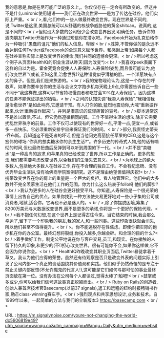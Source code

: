 我的意思是,你是在尽可能广泛的意义上,。你仅仅存在一定会有所改变的。但这并不是什么unironic使用短语——我们正在改变世界——是为了传达在硅谷。他们实际上严重。< br / >,看,他们中的一些人做最终改变世界。现在世界是不同的,说,Twitter是这里,美国总统可以从舒适的核战争威胁他的黄金shitcan。说真的,这是不同的!< br / >但假设大多数的公司很少会改变世界出发,明确任务。告诉你的酒肉朋友Twitter开始作为一种通过短信你在潜水吧。Facebook开始为扎克伯格作为一种吸引“愚蠢的诅咒”他们的私人信息。卑微!< br / >胜算,不管你做的是永远不会达到任何Twitter或Facebook的全球意义赋予世界。和感谢上帝!如果每个人都在硅谷宣称实际上是改变世界的使命,我们共同的遗憾会更深。< br / >所以考虑这个例子从页面HealthIQ的职业生涯从昨天(因为改变*):< br / >我喜欢peek表面下这样的自以为是。霍金究竟会促使人人寿保险,人寿保险!姿势,而且很可能认为,他们改变世界™(或者,正如这里,治愈世界)?这种错觉似乎滑稽的脸。一个洋葱块有点太的鼻子。但是,我们是来旅游的。< br / >我的宠物理论认为,这是一个存在的呼救声。如果你要辛苦你的生活与会议文字跑步机每天晚上9点,你需要告诉自己一些不同于“我这样做,这样可以节省特权慢跑者和吃甘蓝10%在人寿保险”。因为这样的任务不能保证提出的牺牲。< br / >之间的认知失调“我卖人寿保险”,“我相信我是治愈世界”是如此响亮,它邀请干预。有人打你的脸,猛烈地震动你,大喊“重新振作起来,伙计!重新振作起来!”。并列是潜意识的荒谬痛苦的哀号。< br / >脚本通常这不是难以置信,不过。但它仍然遵循相同的弧。工作不值得生活的想法,除非它需要扰乱世界秩序的前景。工作不仅可以使现有的世界好一点,平滑一点,便宜一点,或者多一点快乐。它必须重新安排宇宙来保证我们的时间。< br / >部分,我责怪史蒂夫·乔布斯。我知道这不是死者的坏话,但是当他问史高丽接任苹果的CEO,这是与这个宏伟的球场:“你真的想卖糖水你的余生生活?”。许多历史的传奇式人物,他的话有响彻的时间,但也最终扭曲后反弹到可以听到周围的下一代。< br / >并不是“卖糖水”是一种高尚的追求,和苹果真的已经改变了世界,所以工作是正确的。更多的想法,我们都需要考虑改变世界,以免我们的生活失去意义。< br / >为地球上的绝大多数人,包括绝大多数人在硅谷工作,存在不合理的独自工作。不会有纪念碑、没有优秀毕业生演讲,没有哈佛商学院案例研究。这不是理由绝望但值得庆祝!< br / >携带改变世界在你的肩上的重量是一个巨大的负担。看人物管理它。他们中的大多数并不完全羡慕生活在他们工作的范围。你为什么这么热衷于follo吗 
 他们的脚步?< br / >我认为更多的人在硅谷会更好接受平凡。你知道,人寿保险是一个很光荣的事情上出售自己的优点。如果你找到一种方法使交易更好地对一些小子集的公司或消费者,地狱,适合你。它再也不必是迷人的。< br / >,除了你摆脱困境,筹集了8200万美元与大数据改变世界,而不是更多的承诺,你将是一个更好的保险代理。< br / >我不抱任何幻想,在这个世界上是记得古往今来。当它结束的时候,我会那么幸运了,留下了一个印象我的朋友,我的家人,和一些同事。这些印象很快就会消失,所以他们甚至不值得提升。< br / >。你不能逃脱存在性焦虑。即使你把实际的跑步机在你的办公室。最终幻想将裂缝,你投入越多,你越会碎。和合理的目的什么?< br / >着手做好工作。制定公平地说在你与客户交易,员工,和现实。在你接触的人留下持久的印象,和更少的(不!)担心改变世界。很有可能你不会,如果你这样做,它不会因为你说你会。< br / > * HealthIQ昨晚改变其职业页面后,Twitter暴徒拿着干草叉。我认为他们应得的荣誉。虽然还有待观察是否只是改变外表的问题实际上引发了公司内部一个真正的谈话围绕其价值观和实践。他们似乎仍然奇怪的是专注于禁止关键内部反馈(不允许魔鬼的代言人!),这可能是它们如何与那可怕的事业最终页面放在第一位。没有办法在公司每个人都读过,觉得太棒了!船吧!< br / >鼓掌或多或少,你可以给我们信号这故事真正脱颖而出。< br / > Ruby on Rails的创造者,创始人兼首席技术官Basecamp(以前37 signals),返工和远程的纽约时报畅销书作家,勒芒class-winning赛车手。< br / >强烈观点和共享思想设计,业务和技术。自1999年以来。一起简单的方法与我们的全新版本3 https://basecamp.com < br / > 
  
 URL : https://m.signalvnoise.com/youre-not-changing-the-world-dc5906819e49?utm_source=wanqu.co&utm_campaign=Wanqu+Daily&utm_medium=website